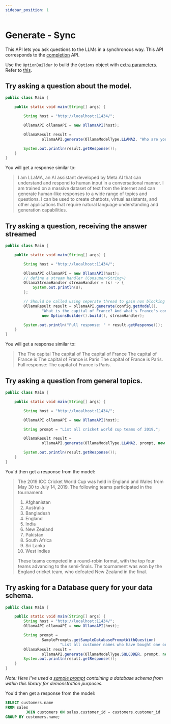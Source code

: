 ```yaml
---
sidebar_position: 1
---
```


# Generate - Sync

This API lets you ask questions to the LLMs in a synchronous way.
This API corresponds to
the [completion](https://github.com/jmorganca/ollama/blob/main/docs/api.md#generate-a-completion) API.

Use the `OptionBuilder` to build the `Options` object
with [extra parameters](https://github.com/jmorganca/ollama/blob/main/docs/modelfile.md#valid-parameters-and-values).
Refer
to [this](/apis-extras/options-builder).

## Try asking a question about the model.

```java
public class Main {

    public static void main(String[] args) {

        String host = "http://localhost:11434/";

        OllamaAPI ollamaAPI = new OllamaAPI(host);

        OllamaResult result =
                ollamaAPI.generate(OllamaModelType.LLAMA2, "Who are you?", new OptionsBuilder().build());

        System.out.println(result.getResponse());
    }
}

```

You will get a response similar to:

> I am LLaMA, an AI assistant developed by Meta AI that can understand and respond to human input in a conversational
> manner. I am trained on a massive dataset of text from the internet and can generate human-like responses to a wide
> range of topics and questions. I can be used to create chatbots, virtual assistants, and other applications that
> require
> natural language understanding and generation capabilities.

## Try asking a question, receiving the answer streamed

```java
public class Main {

    public static void main(String[] args) {

        String host = "http://localhost:11434/";

        OllamaAPI ollamaAPI = new OllamaAPI(host);
        // define a stream handler (Consumer<String>)
        OllamaStreamHandler streamHandler = (s) -> {
            System.out.println(s);
        };

        // Should be called using seperate thread to gain non blocking streaming effect.
        OllamaResult result = ollamaAPI.generate(config.getModel(),
                "What is the capital of France? And what's France's connection with Mona Lisa?",
                new OptionsBuilder().build(), streamHandler);

        System.out.println("Full response: " + result.getResponse());
    }
}
```

You will get a response similar to:

> The
> The capital
> The capital of
> The capital of France
> The capital of France is
> The capital of France is Paris
> The capital of France is Paris.
> Full response: The capital of France is Paris.

## Try asking a question from general topics.

```java
public class Main {

    public static void main(String[] args) {

        String host = "http://localhost:11434/";

        OllamaAPI ollamaAPI = new OllamaAPI(host);

        String prompt = "List all cricket world cup teams of 2019.";

        OllamaResult result =
                ollamaAPI.generate(OllamaModelType.LLAMA2, prompt, new OptionsBuilder().build());

        System.out.println(result.getResponse());
    }
}

```

You'd then get a response from the model:

> The 2019 ICC Cricket World Cup was held in England and Wales from May 30 to July 14, 2019. The
> following teams
> participated in the tournament:
>
> 1. Afghanistan
> 2. Australia
> 3. Bangladesh
> 4. England
> 5. India
> 6. New Zealand
> 7. Pakistan
> 8. South Africa
> 9. Sri Lanka
> 10. West Indies
>
> These teams competed in a round-robin format, with the top four teams advancing to the
> semi-finals. The tournament was
> won by the England cricket team, who defeated New Zealand in the final.

## Try asking for a Database query for your data schema.

```java
public class Main {

    public static void main(String[] args) {
        String host = "http://localhost:11434/";
        OllamaAPI ollamaAPI = new OllamaAPI(host);

        String prompt =
                SamplePrompts.getSampleDatabasePromptWithQuestion(
                        "List all customer names who have bought one or more products");
        OllamaResult result =
                ollamaAPI.generate(OllamaModelType.SQLCODER, prompt, new OptionsBuilder().build());
        System.out.println(result.getResponse());
    }
}

```

_Note: Here I've used
a [sample prompt](https://github.com/ollama4j/ollama4j/blob/main/src/main/resources/sample-db-prompt-template.txt)
containing a database schema from within this library for demonstration purposes._

You'd then get a response from the model:

```sql
SELECT customers.name
FROM sales
         JOIN customers ON sales.customer_id = customers.customer_id
GROUP BY customers.name;
```